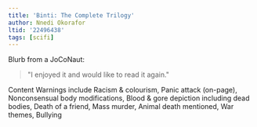 ```yaml
---
title: 'Binti: The Complete Trilogy'
author: Nnedi Okorafor
ltid: '22496438'
tags: [scifi]
---
```


Blurb from a JoCoNaut:

> "I enjoyed it and would like to read it again."

Content Warnings include Racism & colourism, Panic attack (on-page),
Nonconsensual body modifications, Blood & gore depiction including dead bodies,
Death of a friend, Mass murder, Animal death mentioned, War themes, Bullying
